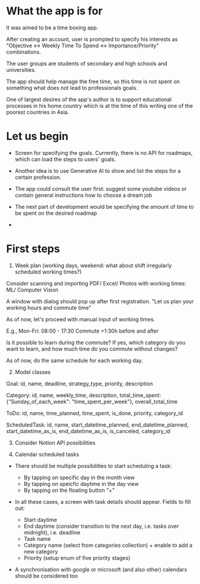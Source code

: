 What the app is for
===============================

It was aimed to be a time boxing app.

After creating an account, user is prompted to specify his interests as "Objective <-> Weekly Time To Spend <-> Importance/Priority" combinations.

The user groups are students of secondary and high schools and universities.

The app should help manage the free time, so this time is not spent on something what does not lead to professionals goals.

One of largest desires of the app's author is to support educational processes in his home country which is at the time of this writing one of the poorest countries in Asia.



Let us begin
===============================

- Screen for specifying the goals. Currently, there is no API for roadmaps, which can load the steps to users' goals.
- Another idea is to use Generative AI to show and list the steps for a certain profession.
- The app could consult the user first: suggest some youtube videos or contain general instructions how to choose a dream job


- The next part of development would be specifying the amount of time to be spent on the desired roadmap
- 


First steps
===============================

1. Week plan (working days, weekend: what about shift irregularly scheduled working times?)

Consider scanning and importing PDF/ Excel/ Photos with working times: ML/ Computer Vision

A window with dialog should pop up after first registration. 
"Let us plan your working hours and commute time"

As of now, let's proceed with manual input of working times.

E.g., Mon-Fri: 08:00 - 17:30
Commute +1:30h before and after  

Is it possible to learn during the commute?
If yes, which category do you want to learn, and how much time do you commute without changes?

As of now, do the same schedule for each working day.

2. Model classes

Goal: id, name, deadline, strategy_type, priority, description

Category: id, name, weekly_time, description, total_time_spent: {"Sunday_of_each_week": "time_spent_per_week"}, overall_total_time

ToDo: id, name, time_planned, time_spent, is_done, priority, category_id

ScheduledTask: id, name, start_datetime_planned, end_datetime_planned, start_datetime_as_is, end_datetime_as_is, is_canceled, category_id

3. Consider Notion API possibilities

4. Calendar scheduled tasks

- There should be multiple possibilities to start scheduling a task:
    - By tapping on specific day in the month view
    - By tapping on speicfic daytime in the day view
    - By tapping on the floating button "+"

- In all these cases, a screen with task details should appear. Fields to fill out:
    - Start daytime
    - End daytime (consider transition to the next day, i.e. tasks over midnight), i.e. deadline
    - Task name
    - Category name (select from categories collection) + enable to add a new category
    - Priority (setup enum of five priority stages)
    
- A synchronisation with google or microsoft (and also other) calendars should be considered too


